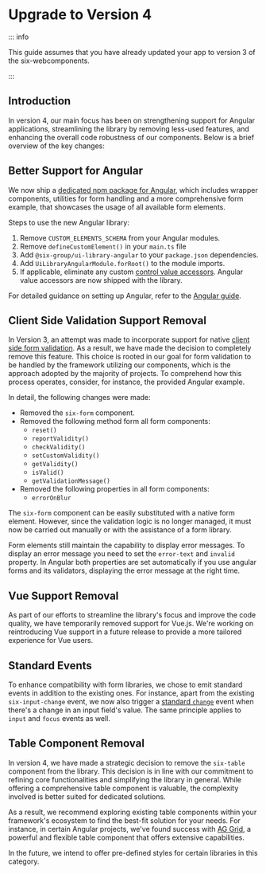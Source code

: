 # Upgrade to Version 4

::: info

This guide assumes that you have already updated your app to version 3 of the six-webcomponents.

:::

## Introduction

In version 4, our main focus has been on strengthening support for Angular applications,
streamlining the library by removing less-used features, and enhancing the overall code robustness
of our components. Below is a brief overview of the key changes:

## Better Support for Angular

We now ship a
[dedicated npm package for Angular](https://www.npmjs.com/package/@six-group/ui-library-angular),
which includes wrapper components, utilities for form handling and a more comprehensive form
example, that showcases the usage of all available form elements.

Steps to use the new Angular library:

1. Remove `CUSTOM_ELEMENTS_SCHEMA` from your Angular modules.
2. Remove `defineCustomElement()` in your `main.ts` file
3. Add `@six-group/ui-library-angular` to your `package.json` dependencies.
4. Add `UiLibraryAngularModule.forRoot()` to the module imports.
5. If applicable, eliminate any custom
   [control value accessors](https://angular.io/api/forms/ControlValueAccessor). Angular value
   accessors are now shipped with the library.

For detailed guidance on setting up Angular, refer to the [Angular guide](angular.md).

## Client Side Validation Support Removal

In Version 3, an attempt was made to incorporate support for native
[client side form validation](https://developer.mozilla.org/en-US/docs/Learn/Forms/Form_validation).
As a result, we have made the decision to completely remove this feature. This choice is rooted in
our goal for form validation to be handled by the framework utilizing our components, which is the
approach adopted by the majority of projects. To comprehend how this process operates, consider, for
instance, the provided Angular example.

In detail, the following changes were made:

- Removed the `six-form` component.
- Removed the following method form all form components:
  - `reset()`
  - `reportValidity()`
  - `checkValidity()`
  - `setCustomValidity()`
  - `getValidity()`
  - `isValid()`
  - `getValidationMessage()`
- Removed the following properties in all form components:
  - `errorOnBlur`

The `six-form` component can be easily substituted with a native form element. However, since the
validation logic is no longer managed, it must now be carried out manually or with the assistance of
a form library.

Form elements still maintain the capability to display error messages. To display an error message
you need to set the `error-text` and `invalid` property. In Angular both properties are set
automatically if you use angular forms and its validators, displaying the error message at the right
time.

## Vue Support Removal

As part of our efforts to streamline the library's focus and improve the code quality, we have
temporarily removed support for Vue.js. We're working on reintroducing Vue support in a future
release to provide a more tailored experience for Vue users.

## Standard Events

To enhance compatibility with form libraries, we chose to emit standard events in addition to the
existing ones. For instance, apart from the existing `six-input-change` event, we now also trigger a
[standard `change`](https://developer.mozilla.org/en-US/docs/Web/API/HTMLElement/change_event) event
when there's a change in an input field's value. The same principle applies to `input` and `focus`
events as well.

## Table Component Removal

In version 4, we have made a strategic decision to remove the `six-table` component from the
library. This decision is in line with our commitment to refining core functionalities and
simplifying the library in general. While offering a comprehensive table component is valuable, the
complexity involved is better suited for dedicated solutions.

As a result, we recommend exploring existing table components within your framework's ecosystem to
find the best-fit solution for your needs. For instance, in certain Angular projects, we've found
success with [AG Grid](https://www.ag-grid.com/), a powerful and flexible table component that
offers extensive capabilities.

In the future, we intend to offer pre-defined styles for certain libraries in this category.
